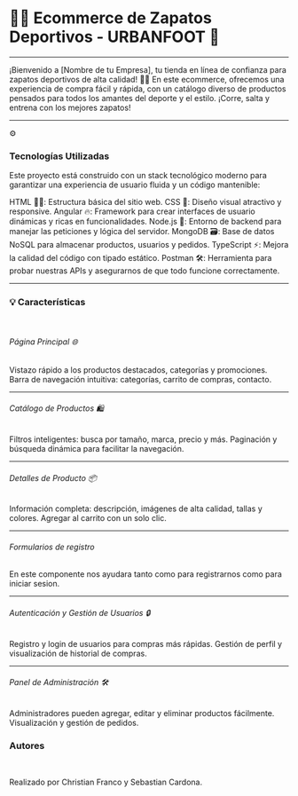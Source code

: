 <h1>🏃‍♂️ Ecommerce de Zapatos Deportivos - URBANFOOT 👟</h1>  

<hr>
<p>¡Bienvenido a [Nombre de tu Empresa], tu tienda en línea de confianza para zapatos deportivos de alta calidad! 🛒👟
En este ecommerce, ofrecemos una experiencia de compra fácil y rápida, con un catálogo diverso de productos pensados para todos los amantes del deporte y el estilo. ¡Corre, salta y entrena con los mejores zapatos!</p>

<hr>
⚙️<h3> Tecnologías Utilizadas</h3>
<p>
Este proyecto está construido con un stack tecnológico moderno para garantizar una experiencia de usuario fluida y un código mantenible:

HTML 🧑‍💻: Estructura básica del sitio web.
CSS 🎨: Diseño visual atractivo y responsive.
Angular 🔥: Framework para crear interfaces de usuario dinámicas y ricas en funcionalidades.
Node.js 🚀: Entorno de backend para manejar las peticiones y lógica del servidor.
MongoDB 🗃️: Base de datos NoSQL para almacenar productos, usuarios y pedidos.
TypeScript ⚡: Mejora la calidad del código con tipado estático.
Postman 🛠️: Herramienta para probar nuestras APIs y asegurarnos de que todo funcione correctamente.</p>
<hr>

<h3>💡 Características</h3>
<br>
<h6>Página Principal 🌐</h6>
Vistazo rápido a los productos destacados, categorías y promociones.
Barra de navegación intuitiva: categorías, carrito de compras, contacto.
<hr>
<h6>Catálogo de Productos 🛍️</h6>
Filtros inteligentes: busca por tamaño, marca, precio y más.
Paginación y búsqueda dinámica para facilitar la navegación.
<hr>
<h6>Detalles de Producto 📦</h6>
Información completa: descripción, imágenes de alta calidad, tallas y colores.
Agregar al carrito con un solo clic.
<hr>
<h6>Formularios de registro</h6>
En este componente nos ayudara tanto como para registrarnos como para iniciar sesion.
<hr>
<h6>Autenticación y Gestión de Usuarios 🔒</h6>
Registro y login de usuarios para compras más rápidas.
Gestión de perfil y visualización de historial de compras.
<hr>
<h6>Panel de Administración 🛠️</h6>
Administradores pueden agregar, editar y eliminar productos fácilmente.
Visualización y gestión de pedidos.

<h3>Autores</h3>
<br>
<p>Realizado por Christian Franco y Sebastian Cardona.</p> 